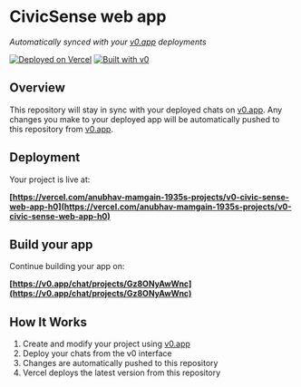 # CivicSense web app

*Automatically synced with your [v0.app](https://v0.app) deployments*

[![Deployed on Vercel](https://img.shields.io/badge/Deployed%20on-Vercel-black?style=for-the-badge&logo=vercel)](https://vercel.com/anubhav-mamgain-1935s-projects/v0-civic-sense-web-app-h0)
[![Built with v0](https://img.shields.io/badge/Built%20with-v0.app-black?style=for-the-badge)](https://v0.app/chat/projects/Gz8ONyAwWnc)

## Overview

This repository will stay in sync with your deployed chats on [v0.app](https://v0.app).
Any changes you make to your deployed app will be automatically pushed to this repository from [v0.app](https://v0.app).

## Deployment

Your project is live at:

**[https://vercel.com/anubhav-mamgain-1935s-projects/v0-civic-sense-web-app-h0](https://vercel.com/anubhav-mamgain-1935s-projects/v0-civic-sense-web-app-h0)**

## Build your app

Continue building your app on:

**[https://v0.app/chat/projects/Gz8ONyAwWnc](https://v0.app/chat/projects/Gz8ONyAwWnc)**

## How It Works

1. Create and modify your project using [v0.app](https://v0.app)
2. Deploy your chats from the v0 interface
3. Changes are automatically pushed to this repository
4. Vercel deploys the latest version from this repository